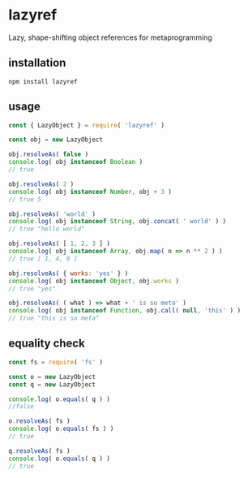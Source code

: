 # lazyref

Lazy, shape-shifting object references for metaprogramming

## installation
```npm install lazyref```

## usage
```javascript
const { LazyObject } = require( 'lazyref' )

const obj = new LazyObject

obj.resolveAs( false )
console.log( obj instanceof Boolean )
// true

obj.resolveAs( 2 )
console.log( obj instanceof Number, obj + 3 ) 
// true 5

obj.resolveAs( 'world' )
console.log( obj instanceof String, obj.concat( ' world' ) )
// true "hello world"

obj.resolveAs( [ 1, 2, 3 ] )
console.log( obj instanceof Array, obj.map( n => n ** 2 ) )
// true [ 1, 4, 9 ]

obj.resolveAs( { works: 'yes' } )
console.log( obj instanceof Object, obj.works ) 
// true "yes"

obj.resolveAs( ( what ) => what + ' is so meta' )
console.log( obj instanceof Function, obj.call( null, 'this' ) )
// true "this is so meta"
```

## equality check
```javascript
const fs = require( 'fs' )

const o = new LazyObject
const q = new LazyObject

console.log( o.equals( q ) )
//false

o.resolveAs( fs )
console.log( o.equals( fs ) )
// true

q.resolveAs( fs )
console.log( o.equals( q ) )
// true
```